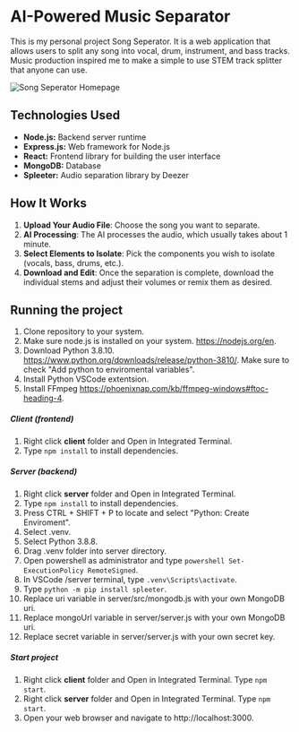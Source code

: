 # AI-Powered Music Separator
This is my personal project Song Seperator. It is a web application that allows users to split any song into vocal, drum, instrument, and bass tracks. Music production inspired me to make a simple to use STEM track splitter that anyone can use.

![Song Seperator Homepage](https://i.ibb.co/Mgs2gS5/Song-Seperator.jpg)

## Technologies Used

- **Node.js:** Backend server runtime
- **Express.js:** Web framework for Node.js
- **React:** Frontend library for building the user interface
- **MongoDB:** Database
- **Spleeter:** Audio separation library by Deezer

## How It Works
1. **Upload Your Audio File**: Choose the song you want to separate.
2. **AI Processing**: The AI processes the audio, which usually takes about 1 minute.
3. **Select Elements to Isolate**: Pick the components you wish to isolate (vocals, bass, drums, etc.).
4. **Download and Edit**: Once the separation is complete, download the individual stems and adjust their volumes or remix them as desired.

## Running the project
1. Clone repository to your system.
2. Make sure node.js is installed on your system. https://nodejs.org/en.
3. Download Python 3.8.10. https://www.python.org/downloads/release/python-3810/. Make sure to check "Add python to enviromental variables".
4. Install Python VSCode extentsion.
5. Install FFmpeg https://phoenixnap.com/kb/ffmpeg-windows#ftoc-heading-4.

##### Client (frontend)
1. Right click **client** folder and Open in Integrated Terminal.
2. Type ```npm install``` to install dependencies.

##### Server (backend)
1. Right click **server** folder and Open in Integrated Terminal.
2. Type ```npm install``` to install dependencies.
3. Press CTRL + SHIFT + P to locate and select "Python: Create Enviroment".
4. Select .venv.
5. Select Python 3.8.8.
6. Drag .venv folder into server directory.
7. Open powershell as administrator and type ```powershell Set-ExecutionPolicy RemoteSigned```.
8. In VSCode /server terminal, type ```.venv\Scripts\activate```.
9. Type ```python -m pip install spleeter```.
10. Replace uri variable in server/src/mongodb.js with your own MongoDB uri.
11. Replace mongoUrl variable in server/server.js with your own MongoDB uri.
12. Replace secret variable in server/server.js with your own secret key.

##### Start project
1. Right click **client** folder and Open in Integrated Terminal. Type ```npm start```.
2. Right click **server** folder and Open in Integrated Terminal. Type ```npm start```.
3. Open your web browser and navigate to http://localhost:3000.
